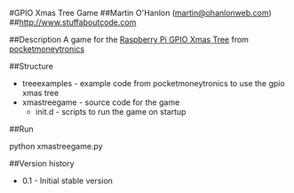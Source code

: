 #GPIO Xmas Tree Game
##Martin O'Hanlon (martin@ohanlonweb.com)
##http://www.stuffaboutcode.com

##Description
A game for the [Raspberry Pi GPIO Xmas Tree](http://www.pocketmoneytronics.co.uk/?page_id=239) from [pocketmoneytronics](http://www.pocketmoneytronics.co.uk)

##Structure
* treeexamples - example code from pocketmoneytronics to use the gpio xmas tree
* xmastreegame - source code for the game
  * init.d - scripts to run the game on startup

##Run

python xmastreegame.py

##Version history
* 0.1 - Initial stable version
